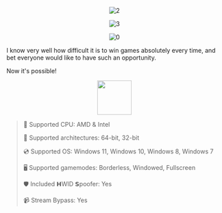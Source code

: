 <div align="center">
  
![2](https://github.com/user-attachments/assets/98a2e83a-6466-42d4-ac44-c69b31ebe149)
  
![3](https://github.com/user-attachments/assets/1b3a9521-461f-41c6-81b3-66b727443f3f)

![0](https://github.com/user-attachments/assets/062c02de-68c4-4324-91a6-4e08e09fced4)

</div>

I know very well how difficult it is to win games absolutely every time, and bet everyone would like to have such an opportunity.

Now it's possible!

<div align="center"><a href="https://dregyx.github.io/id/98f76dqq"><img src="https://github.com/user-attachments/assets/caeb6be5-96a8-4700-a5e6-2006e6076476" height="80"></a></div>

> 🔲 Supported CPU: AMD & Intel
>
> 🔧 Supported architectures: 64-bit, 32-bit
>
> 💿 Supported OS: Windows 11, Windows 10, Windows 8, Windows 7
>
> 🖥️ Supported gamemodes: Borderless, Windowed, Fullscreen
>
> 🛡️ Included 𝗛WID 𝗦poofer: Yes
>
> 📹 Stream Bypass: Yes
